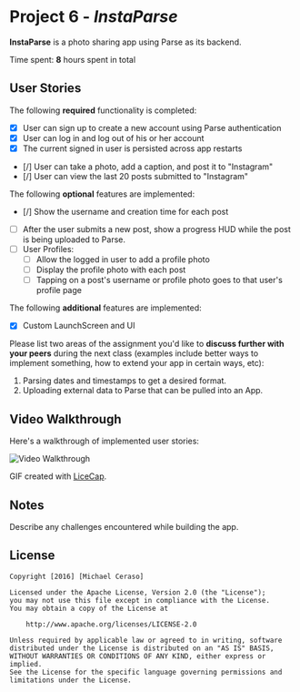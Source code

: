 # Project 6 - *InstaParse*

**InstaParse** is a photo sharing app using Parse as its backend.

Time spent: **8** hours spent in total

## User Stories

The following **required** functionality is completed:

- [x] User can sign up to create a new account using Parse authentication
- [x] User can log in and log out of his or her account
- [x] The current signed in user is persisted across app restarts
- [/] User can take a photo, add a caption, and post it to "Instagram"
- [/] User can view the last 20 posts submitted to "Instagram"

The following **optional** features are implemented:

- [/] Show the username and creation time for each post
- [ ] After the user submits a new post, show a progress HUD while the post is being uploaded to Parse.
- [ ] User Profiles:
   - [ ] Allow the logged in user to add a profile photo
   - [ ] Display the profile photo with each post
   - [ ] Tapping on a post's username or profile photo goes to that user's profile page

The following **additional** features are implemented:

- [x] Custom LaunchScreen and UI

Please list two areas of the assignment you'd like to **discuss further with your peers** during the next class (examples include better ways to implement something, how to extend your app in certain ways, etc):

1. Parsing dates and timestamps to get a desired format.
2. Uploading external data to Parse that can be pulled into an App.

## Video Walkthrough 

Here's a walkthrough of implemented user stories:

<img src='http://i.imgur.com/fG3U4Q3.gif' title='Video Walkthrough' width='' alt='Video Walkthrough' />

GIF created with [LiceCap](http://www.cockos.com/licecap/).

## Notes

Describe any challenges encountered while building the app.

## License

    Copyright [2016] [Michael Ceraso]

    Licensed under the Apache License, Version 2.0 (the "License");
    you may not use this file except in compliance with the License.
    You may obtain a copy of the License at

        http://www.apache.org/licenses/LICENSE-2.0

    Unless required by applicable law or agreed to in writing, software
    distributed under the License is distributed on an "AS IS" BASIS,
    WITHOUT WARRANTIES OR CONDITIONS OF ANY KIND, either express or implied.
    See the License for the specific language governing permissions and
    limitations under the License.
